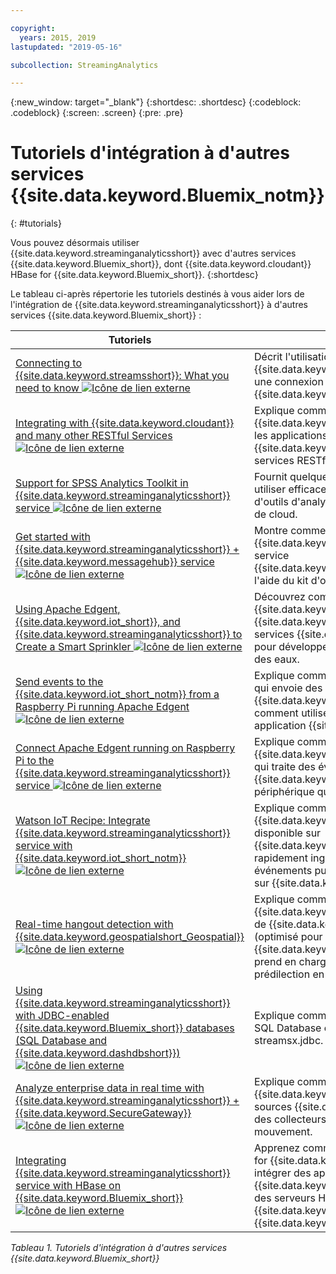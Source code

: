 ```yaml
---

copyright:
  years: 2015, 2019
lastupdated: "2019-05-16"

subcollection: StreamingAnalytics

---
```


<!-- Attribute definitions -->
{:new_window: target="_blank"}
{:shortdesc: .shortdesc}
{:codeblock: .codeblock}
{:screen: .screen}
{:pre: .pre}

# Tutoriels d'intégration à d'autres services {{site.data.keyword.Bluemix_notm}}
{: #tutorials}


Vous pouvez désormais utiliser {{site.data.keyword.streaminganalyticsshort}} avec d'autres services {{site.data.keyword.Bluemix_short}}, dont {{site.data.keyword.cloudant}} HBase for {{site.data.keyword.Bluemix_short}}.
{:shortdesc}

Le tableau ci-après répertorie les tutoriels destinés à vous aider lors de l'intégration de {{site.data.keyword.streaminganalyticsshort}} à d'autres services {{site.data.keyword.Bluemix_short}} :


| Tutoriels | Description   |
|----------|--------|
| [Connecting to {{site.data.keyword.streamsshort}}: What you need to know ![Icône de lien externe](../../icons/launch-glyph.svg "Icône de lien externe")](https://ibm.co/2iDHfFt) | Décrit l'utilisation d'opérateurs {{site.data.keyword.streamsshort}} qui écoutent une connexion dans {{site.data.keyword.streaminganalyticsshort}}  |
| [Integrating with {{site.data.keyword.cloudant}} and many other RESTful Services ![Icône de lien externe](../../icons/launch-glyph.svg "Icône de lien externe")](https://developer.ibm.com/streamsdev/docs/integrating-with-cloudant-and-many-other-restful-services/) | Explique comment utiliser les adaptateurs HTTP {{site.data.keyword.streamsshort}} pour intégrer les applications SPL à {{site.data.keyword.cloudant}} et à d'autres services RESTful reposant sur le Web. |
| [Support for SPSS Analytics Toolkit in {{site.data.keyword.streaminganalyticsshort}} service ![Icône de lien externe](../../icons/launch-glyph.svg "Icône de lien externe")](https://developer.ibm.com/streamsdev/docs/spss-in-bluemix-streaming-analytics-service/) | Fournit quelques conseils nécessaires pour utiliser efficacement les opérateurs du kit d'outils d'analyse SPSS dans l'environnement de cloud. |
| [Get started with {{site.data.keyword.streaminganalyticsshort}} + {{site.data.keyword.messagehub}} service ![Icône de lien externe](../../icons/launch-glyph.svg "Icône de lien externe")](https://www.ibm.com/blogs/bluemix/2018/04/get-started-streaming-analytics-message-hub/) |  Montre comment communiquer avec {{site.data.keyword.messagehub}} à partir du service {{site.data.keyword.streaminganalyticsshort}} à l'aide du kit d'outils de messagerie. |
| [Using Apache Edgent, {{site.data.keyword.iot_short}}, and {{site.data.keyword.streaminganalyticsshort}} to Create a Smart Sprinkler ![Icône de lien externe](../../icons/launch-glyph.svg "Icône de lien externe")](https://developer.ibm.com/bluemix/2016/06/01/better-analytics-with-apache-quarks/)| Découvrez comment combiner Apache Edgent, {{site.data.keyword.streaminganalyticsshort}}, {{site.data.keyword.iot_short}} et d'autres services {{site.data.keyword.Bluemix_short}} pour développer une solution de conservation des eaux. |
| [Send events to the {{site.data.keyword.iot_short_notm}} from a Raspberry Pi running Apache Edgent ![Icône de lien externe](../../icons/launch-glyph.svg "Icône de lien externe")](https://developer.ibm.com/recipes/tutorials/send-events-to-the-watson-iot-platform-from-a-raspberry-pi-running-apache-edgent/)| Explique comment créer une application Edgent qui envoie des relevés depuis un détecteur à {{site.data.keyword.iot_short_notm}} et comment utiliser ces événements depuis une application {{site.data.keyword.streamsshort}}.|
| [Connect Apache Edgent running on Raspberry Pi to the {{site.data.keyword.streaminganalyticsshort}} service ![Icône de lien externe](../../icons/launch-glyph.svg "Icône de lien externe")](https://developer.ibm.com/recipes/tutorials/connect-apache-edgent-to-the-streaming-analytics-service-using-the-watson-iot-platform/)| Explique comment créer une application {{site.data.keyword.streaminganalyticsshort}} qui traite des événements envoyés à {{site.data.keyword.iot_short_notm}} depuis un périphérique qui exécute Apache Edgent. |
| [Watson IoT Recipe: Integrate {{site.data.keyword.streaminganalyticsshort}} service with {{site.data.keyword.iot_short_notm}} ![Icône de lien externe](../../icons/launch-glyph.svg "Icône de lien externe")](https://developer.ibm.com/recipes/tutorials/integrate-ibm-streaming-analytics-service-with-watson-iot-platform/)| Explique comment utiliser le service {{site.data.keyword.streaminganalyticsshort}}, disponible sur {{site.data.keyword.Bluemix_short}}, pour rapidement ingérer, analyser et corréler les événements publiés par les périphériques IoT, sur {{site.data.keyword.iot_short_notm}}.|
| [Real-time hangout detection with {{site.data.keyword.geospatialshort_Geospatial}} ![Icône de lien externe](../../icons/launch-glyph.svg "Icône de lien externe")](https://developer.ibm.com/bluemix/2016/05/27/real-time-hangout-detection/)	| Explique comment le service {{site.data.keyword.geospatialshort_Geospatial}} de {{site.data.keyword.Bluemix_short}} (optimisé pour {{site.data.keyword.streaminganalyticsshort}}) prend en charge la détection des lieux de prédilection en temps réel.|
| [Using {{site.data.keyword.streaminganalyticsshort}} with JDBC-enabled {{site.data.keyword.Bluemix_short}} databases (SQL Database and {{site.data.keyword.dashdbshort}}) ![Icône de lien externe](../../icons/launch-glyph.svg "Icône de lien externe")](https://developer.ibm.com/bluemix/2016/01/26/streaming-analytics-with-jdbc-enabled-databases/)	| Explique comment procéder à l'intégration à SQL Database et dashDB à l'aide du kit d'outils streamsx.jdbc.	|
| [Analyze enterprise data in real time with {{site.data.keyword.streaminganalyticsshort}} + {{site.data.keyword.SecureGateway}} ![Icône de lien externe](../../icons/launch-glyph.svg "Icône de lien externe")](https://developer.ibm.com/streamsdev/docs/connect-streaming-analytics-to-your-enterprise/) | Explique comment connecter un tunnel {{site.data.keyword.SecureGateway}} à des sources {{site.data.keyword.streamsshort}} et à des collecteurs de données d'entreprise en mouvement.	|
| [Integrating {{site.data.keyword.streaminganalyticsshort}} service with HBase on {{site.data.keyword.Bluemix_short}} ![Icône de lien externe](../../icons/launch-glyph.svg "Icône de lien externe")](https://developer.ibm.com/streamsdev/docs/integrating-streams-biginsights-hbase-service-bluemix/)| Apprenez comment utiliser le kit d'outils HBase for {{site.data.keyword.Bluemix_short}} pour intégrer des applications {{site.data.keyword.streaminganalyticsshort}} à des serveurs HBase dans {{site.data.keyword.bigicloudst}} sous {{site.data.keyword.Bluemix_short}}.	|

*Tableau 1. Tutoriels d'intégration à d'autres services {{site.data.keyword.Bluemix_short}}*
